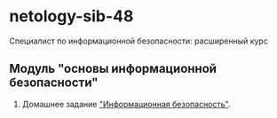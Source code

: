 # netology-sib-48
Специалист по информационной безопасности: расширенный курс


## Модуль "основы информационной безопасности"

1. Домашнее задание ["Информационная безопасность"](module_01/homework_01.md).